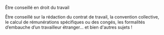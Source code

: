 Être conseillé en droit du travail

Être conseillé sur la rédaction du contrat de travail, la convention collective, le calcul de rémunérations spécifiques ou des congés, les formalités d’embauche d’un travailleur étranger… et bien d'autres sujets !